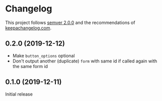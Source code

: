 # Changelog

This project follows [semver 2.0.0](http://semver.org/spec/v2.0.0.html) and the
recommendations of [keepachangelog.com](http://keepachangelog.com/).

## 0.2.0 (2019-12-12)

- Make `button_options` optional
- Don't output another (duplicate) `form` with same id if called again with the same form id

## 0.1.0 (2019-12-11)

Initial release
